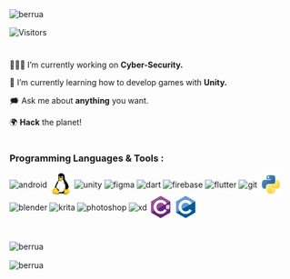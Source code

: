 <p><img align="center" src="https://readme-typing-svg.herokuapp.com?font=&size=30&duration=4000&pause=100&color=21F746&width=435&lines=Hi+visitor%2C+I'm+Berru.;Welcome+to+my+GitHub+profile." alt="berrua" /></p>

<img align="center" src="https://profile-counter.glitch.me/berrua/count.svg" alt="Visitors">

#

👩🏻‍💻 I’m currently working on **Cyber-Security.**

🌱 I’m currently learning how to develop games with **Unity.**

🗯️ Ask me about **anything** you want.

🌍 **Hack** the planet!

#

<h3 align="left">Programming Languages & Tools :</h3>

<img align="center" src="https://developer.android.com/images/logos/android.svg" alt="android" width="40" height="40"/>
<img align="center" src="https://raw.githubusercontent.com/devicons/devicon/master/icons/linux/linux-original.svg" alt="linux" width="40" height="40"/>
<img align="center" src="https://www.vectorlogo.zone/logos/unity3d/unity3d-icon.svg" alt="unity" width="40" height="40"/>
<img align="center" img src="https://www.vectorlogo.zone/logos/figma/figma-icon.svg" alt="figma" width="40" height="40"/> 
<img align="center" img src="https://www.vectorlogo.zone/logos/dartlang/dartlang-icon.svg" alt="dart" width="40" height="40"/> 
<img align="center" img src="https://www.vectorlogo.zone/logos/firebase/firebase-icon.svg" alt="firebase" width="40" height="40"/> 
<img align="center" img src="https://www.vectorlogo.zone/logos/flutterio/flutterio-icon.svg" alt="flutter" width="40" height="40"/> 
<img align="center" img src="https://www.vectorlogo.zone/logos/git-scm/git-scm-icon.svg" alt="git" width="40" height="40"/> 
<img align="center" img src="https://raw.githubusercontent.com/devicons/devicon/master/icons/python/python-original.svg" alt="python" width="40" height="40"/> 
<img align="center" img src="https://javiscomputers.com/wp-content/uploads/2019/04/Blender_logo_no_text.svg_.png" alt="blender" width="40" height="40"/>
<img align="center" img src="https://upload.wikimedia.org/wikipedia/commons/thumb/7/73/Calligrakrita-base.svg/1280px-Calligrakrita-base.svg.png" alt="krita" width="40" height="40"/>
<img align="center" img src="https://mennessonphoto.fr/wp-content/uploads/2020/03/2000px-Adobe_Photoshop_CC_icon.svg_.png" alt="photoshop" width="40" height="40"/>
<img align="center" img src="https://jithinkumar.com/wp-content/uploads/2019/12/Adobe_XD_CC_icon.svg" alt="xd" width="40" height="40"/>
<img align="center" img src="https://raw.githubusercontent.com/devicons/devicon/master/icons/csharp/csharp-original.svg" alt="c#" width="40" height="40"/>
<img align="center" img src="https://raw.githubusercontent.com/devicons/devicon/master/icons/c/c-original.svg" alt="c" width="40" height="40"/>

#

<p><img align="center" src="https://github-readme-stats.vercel.app/api/top-langs?username=berrua&show_icons=true&locale=en&layout=compact" alt="berrua" /></p>

<p><img align="center" src="https://github-readme-stats.vercel.app/api?username=berrua&show_icons=true&locale=en" alt="berrua" /></p>
